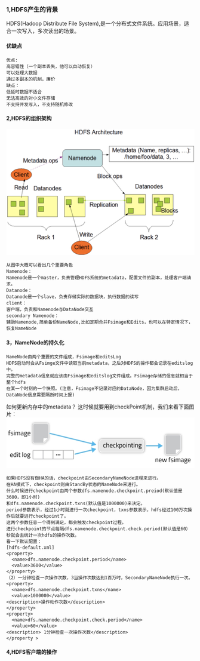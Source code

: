 ### 1,HDFS产生的背景
HDFS(Hadoop Distribute File System),是一个分布式文件系统。应用场景，适合一次写入，多次读出的场景。
#### 优缺点 
```
优点:
高容错性（一个副本丢失，他可以自动恢复）
可以处理大数据
通过多副本的机制，廉价
缺点：
低延时数据不适合
无法高效的对小文件存储
不支持并发写入，不支持随机修改
```
#### 2,HDFS的组织架构

![hdfs架构图](../doc/img/hdfs.jpg)
```
从图中大概可以看出几个重要角色
Namenode：
Namenode是一个master，负责管理HDFS系统的metadata，配置文件的副本，处理客户端请求。
Datanode：
Datanode是一个slave，负责存储实际的数据块，执行数据的读写
client：
客户端，负责和Namenode与DataNode交互
secondary Namenode：
辅助Namenode,简单备份NameNode,比如定期合并Fsimage和Edits，也可以在特定情况下，恢复NameNode
```
#### 3，NameNode的持久化
```
NameNode由两个重要的文件组成，Fsimage和editsLog
HDFS启动时会从Fsimge文件中读取当前metadata，之后对HDFS的操作都会记录在editslog中。
完整的metadata信息就应该由Fsimage和editslog文件组成。Fsimage存储的信息就相当于整个hdfs
在某一个时刻的一个快照。(注意，Fsimage不记录对应的DataNode，因为集群启动后，DataNode信息需要隔断时间上报)
```
如何更新内存中的metadata？
这时候就要用到checkPoint机制，我们来看下面图片：
![checkPoint图](../doc/img/checkPoint.jpg)
```
如果HDFS没有做HA的话，checkpoint由SecondaryNameNode进程来进行。
在HA模式下，checkpoint则由StandBy状态的NameNode来进行。
什么时候进行checkpoint由两个参数dfs.namenode.checkpoint.preiod(默认值是3600，即1小时)
和dfs.namenode.checkpoint.txns(默认值是1000000)来决定。
period参数表示，经过1小时就进行一次checkpoint，txns参数表示，hdfs经过100万次操作后就要进行checkpoint了。
这两个参数任意一个得到满足，都会触发checkpoint过程。
进行checkpoint的节点每隔dfs.namenode.checkpoint.check.period(默认值是60）秒就会去统计一次hdfs的操作次数。
看一下默认配置：
[hdfs-default.xml]
<property>
  <name>dfs.namenode.checkpoint.period</name>
  <value>3600</value>
</property>
（2）一分钟检查一次操作次数，3当操作次数达到1百万时，SecondaryNameNode执行一次。
<property>
  <name>dfs.namenode.checkpoint.txns</name>
  <value>1000000</value>
<description>操作动作次数</description>
</property>
<property>
  <name>dfs.namenode.checkpoint.check.period</name>
  <value>60</value>
<description> 1分钟检查一次操作次数</description>
</property >
```
#### 4,HDFS客户端的操作

